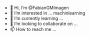 - 👋 Hi, I’m @FabianGMImagen
- 👀 I’m interested in ... machinlearning
- 🌱 I’m currently learning ...
- 💞️ I’m looking to collaborate on ...
- 📫 How to reach me ...

<!---
FabianGMImagen/FabianGMImagen is a ✨ special ✨ repository because its `README.md` (this file) appears on your GitHub profile.
You can click the Preview link to take a look at your changes.
--->

